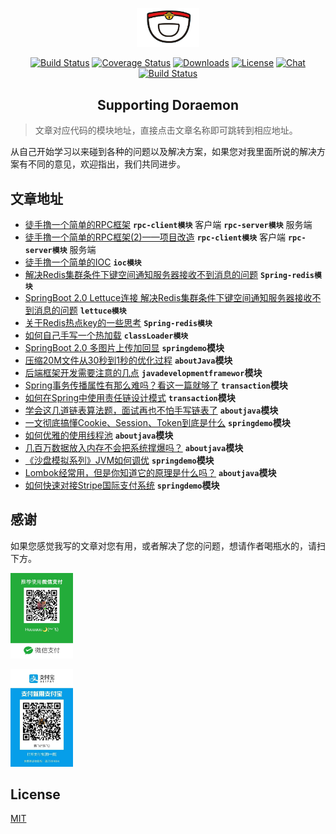 <p align="center"><a href="http://modouxiansheng.top/" target="_blank" rel="noopener noreferrer"><img width="100" src="common/pic/图标改.jpeg" alt="doraemon logo"></a></p>

<p align="center">
  <a href="http://modouxiansheng.top/"><img src="https://img.shields.io/circleci/project/github/vuejs/vue/dev.svg" alt="Build Status"></a>
  <a href="http://modouxiansheng.top/"><img src="https://img.shields.io/codecov/c/github/vuejs/vue/dev.svg" alt="Coverage Status"></a>
  <a href="http://modouxiansheng.top/"><img src="https://img.shields.io/npm/dm/vue.svg" alt="Downloads"></a>
  <a href="http://modouxiansheng.top/"><img src="https://img.shields.io/npm/l/vue.svg" alt="License"></a>
  <a href="http://modouxiansheng.top//"><img src="https://img.shields.io/badge/chat-on%20discord-7289da.svg" alt="Chat"></a>
  <br>
  <a href="http://modouxiansheng.top/"><img src="https://img.shields.io/symfony/i/stars/45afb680-d4e6-4e66-93ea-bcfa79eb8a87?color=green" alt="Build Status"></a>
</p>


<h2 align="center">Supporting Doraemon</h2>

> 文章对应代码的模块地址，直接点击文章名称即可跳转到相应地址。

从自己开始学习以来碰到各种的问题以及解决方案，如果您对我里面所说的解决方案有不同的意见，欢迎指出，我们共同进步。

## 文章地址

* [徒手撸一个简单的RPC框架](http://modouxiansheng.top/2018/11/14/%E4%B8%8D%E5%AD%A6%E6%97%A0%E6%95%B0-%E5%BE%92%E6%89%8B%E6%92%B8%E4%B8%80%E4%B8%AA%E7%AE%80%E5%8D%95%E7%9A%84RPC%E6%A1%86%E6%9E%B6-2018/) **`rpc-client模块`** 客户端 **`rpc-server模块`** 服务端
* [徒手撸一个简单的RPC框架(2)——项目改造](https://juejin.im/post/5d08d21551882566bf16479b) **`rpc-client模块`** 客户端 **`rpc-server模块`** 服务端
* [徒手撸一个简单的IOC](http://modouxiansheng.top/2018/11/16/%E4%B8%8D%E5%AD%A6%E6%97%A0%E6%95%B0-%E5%BE%92%E6%89%8B%E6%92%B8%E4%B8%80%E4%B8%AA%E7%AE%80%E5%8D%95%E7%9A%84IOC-2018/)   **`ioc模块`**
* [解决Redis集群条件下键空间通知服务器接收不到消息的问题](http://modouxiansheng.top/2019/04/28/%E4%B8%8D%E5%AD%A6%E6%97%A0%E6%95%B0-%E8%A7%A3%E5%86%B3Redis%E9%9B%86%E7%BE%A4%E6%9D%A1%E4%BB%B6%E4%B8%8B%E9%94%AE%E7%A9%BA%E9%97%B4%E9%80%9A%E7%9F%A5%E6%9C%8D%E5%8A%A1%E5%99%A8%E6%8E%A5%E6%94%B6%E4%B8%8D%E5%88%B0%E6%B6%88%E6%81%AF%E7%9A%84%E9%97%AE%E9%A2%98-2019/) **`Spring-redis模块`**
* [SpringBoot 2.0 Lettuce连接 解决Redis集群条件下键空间通知服务器接收不到消息的问题](http://modouxiansheng.top/2019/04/28/%E4%B8%8D%E5%AD%A6%E6%97%A0%E6%95%B0-%E8%A7%A3%E5%86%B3Redis%E9%9B%86%E7%BE%A4%E6%9D%A1%E4%BB%B6%E4%B8%8B%E9%94%AE%E7%A9%BA%E9%97%B4%E9%80%9A%E7%9F%A5%E6%9C%8D%E5%8A%A1%E5%99%A8%E6%8E%A5%E6%94%B6%E4%B8%8D%E5%88%B0%E6%B6%88%E6%81%AF%E7%9A%84%E9%97%AE%E9%A2%98-2019/) **`lettuce模块`**
* [关于Redis热点key的一些思考](http://modouxiansheng.top/2019/07/10/%E4%B8%8D%E5%AD%A6%E6%97%A0%E6%95%B0-%E5%85%B3%E4%BA%8ERedis%E7%83%AD%E7%82%B9key%E7%9A%84%E4%B8%80%E4%BA%9B%E6%80%9D%E8%80%83-2019/) **`Spring-redis模块`**  
* [如何自己手写一个热加载](http://modouxiansheng.top/2019/07/15/%E4%B8%8D%E5%AD%A6%E6%97%A0%E6%95%B0-%E5%A6%82%E4%BD%95%E8%87%AA%E5%B7%B1%E6%89%8B%E5%86%99%E4%B8%80%E4%B8%AA%E7%83%AD%E5%8A%A0%E8%BD%BD-2019/) **`classLoader模块`**
* [SpringBoot 2.0 多图片上传加回显](http://modouxiansheng.top/2019/07/19/%E4%B8%8D%E5%AD%A6%E6%97%A0%E6%95%B0-SpringBoot-2.0-%E5%A4%9A%E5%9B%BE%E7%89%87%E4%B8%8A%E4%BC%A0%E5%8A%A0%E5%9B%9E%E6%98%BE-2019/) **`springdemo`模块**
* [压缩20M文件从30秒到1秒的优化过程](http://modouxiansheng.top/2019/08/16/%E4%B8%8D%E5%AD%A6%E6%97%A0%E6%95%B0-%E5%8E%8B%E7%BC%A920M%E6%96%87%E4%BB%B6%E4%BB%8E30%E7%A7%92%E5%88%B01%E7%A7%92%E7%9A%84%E4%BC%98%E5%8C%96%E8%BF%87%E7%A8%8B-2019/) **`aboutJava`模块**
* [后端框架开发需要注意的几点](http://modouxiansheng.top/2019/09/03/%E4%B8%8D%E5%AD%A6%E6%97%A0%E6%95%B0-%E5%90%8E%E7%AB%AF%E6%A1%86%E6%9E%B6%E5%BC%80%E5%8F%91%E9%9C%80%E8%A6%81%E6%B3%A8%E6%84%8F%E7%9A%84%E5%87%A0%E7%82%B9-2019/) **`javadevelopmentframewor`模块**
* [Spring事务传播属性有那么难吗？看这一篇就够了](http://modouxiansheng.top/2019/10/18/%E4%B8%8D%E5%AD%A6%E6%97%A0%E6%95%B0-Spring%E4%BA%8B%E5%8A%A1%E4%BC%A0%E6%92%AD%E5%B1%9E%E6%80%A7%E6%9C%89%E9%82%A3%E4%B9%88%E9%9A%BE%E5%90%97-%E7%9C%8B%E8%BF%99%E4%B8%80%E7%AF%87%E5%B0%B1%E5%A4%9F%E4%BA%86-2019/) **`transaction`模块**
* [如何在Spring中使用责任链设计模式](http://modouxiansheng.top/2019/11/13/%E4%B8%8D%E5%AD%A6%E6%97%A0%E6%95%B0-%E5%A6%82%E4%BD%95%E5%9C%A8Spring%E4%B8%AD%E4%BD%BF%E7%94%A8%E8%B4%A3%E4%BB%BB%E9%93%BE%E8%AE%BE%E8%AE%A1%E6%A8%A1%E5%BC%8F-2019/) **`transaction`模块**
* [学会这几道链表算法题，面试再也不怕手写链表了](http://modouxiansheng.top/2019/11/23/%E4%B8%8D%E5%AD%A6%E6%97%A0%E6%95%B0-%E5%AD%A6%E4%BC%9A%E8%BF%99%E5%87%A0%E9%81%93%E9%93%BE%E8%A1%A8%E7%AE%97%E6%B3%95%E9%A2%98-%E9%9D%A2%E8%AF%95%E5%86%8D%E4%B9%9F%E4%B8%8D%E6%80%95%E6%89%8B%E5%86%99%E9%93%BE%E8%A1%A8%E4%BA%86-2019/) **`aboutjava`模块**
* [一文彻底搞懂Cookie、Session、Token到底是什么](http://modouxiansheng.top/2019/12/02/%E4%B8%8D%E5%AD%A6%E6%97%A0%E6%95%B0-%E4%B8%80%E6%96%87%E5%BD%BB%E5%BA%95%E6%90%9E%E6%87%82Cookie-Session-Token%E5%88%B0%E5%BA%95%E6%98%AF%E4%BB%80%E4%B9%88-2019/) **`springdemo`模块**
* [如何优雅的使用线程池](http://modouxiansheng.top/2019/12/17/%E4%B8%8D%E5%AD%A6%E6%97%A0%E6%95%B0-%E5%A6%82%E4%BD%95%E4%BC%98%E9%9B%85%E7%9A%84%E4%BD%BF%E7%94%A8%E7%BA%BF%E7%A8%8B%E6%B1%A0-2019/) **`aboutjava`模块**
* [几百万数据放入内存不会把系统撑爆吗？](http://modouxiansheng.top/2019/12/21/%E4%B8%8D%E5%AD%A6%E6%97%A0%E6%95%B0-%E5%87%A0%E7%99%BE%E4%B8%87%E6%95%B0%E6%8D%AE%E6%94%BE%E5%85%A5%E5%86%85%E5%AD%98%E4%B8%8D%E4%BC%9A%E6%8A%8A%E7%B3%BB%E7%BB%9F%E6%92%91%E7%88%86%E5%90%97-2019/) **`aboutjava`模块**
* [《沙盘模拟系列》JVM如何调优](http://modouxiansheng.top/2019/12/29/%E4%B8%8D%E5%AD%A6%E6%97%A0%E6%95%B0-%E6%B2%99%E7%9B%98%E6%A8%A1%E6%8B%9F%E7%B3%BB%E5%88%97-JVM%E5%A6%82%E4%BD%95%E8%B0%83%E4%BC%98-2019/) **`springdemo`模块**
* [Lombok经常用，但是你知道它的原理是什么吗？]() **`aboutjava`模块**
* [如何快速对接Stripe国际支付系统](https://juejin.im/post/5e6c99166fb9a07ca90c4352) **`springdemo`模块**

## 感谢

如果您感觉我写的文章对您有用，或者解决了您的问题，想请作者喝瓶水的，请扫下方。

<p><a href="http://modouxiansheng.top/" target="_blank" rel="noopener noreferrer"><img width="100" src="common/pic/微信.jpeg" alt="doraemon logo"></a>


<a href="http://modouxiansheng.top/" target="_blank" rel="noopener noreferrer"><img width="100" src="common/pic/支付宝.jpeg" alt="doraemon logo"></a>
</p>
   


## License

[MIT](http://opensource.org/licenses/MIT)
